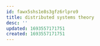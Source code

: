 ```yaml
---
id: fawx5shs1e8s3gfz6rlpro9
title: distributed systems theory
desc: ''
updated: 1693557171751
created: 1693557171751
---
```


